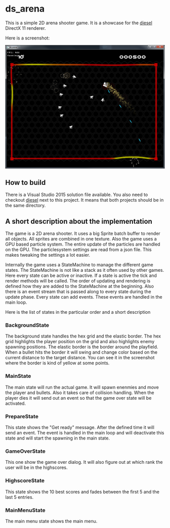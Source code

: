 # ds_arena

This is a simple 2D arena shooter game. It is a showcase for the [diesel](https://github.com/amecky/diesel) DirectX 11 renderer.

Here is a screenshot:

![Screenshot](https://github.com/amecky/ds_arena/blob/master/docs/Screenshot.png "Screenshot")

## How to build

There is a Visual Studio 2015 solution file available. You also need to checkout [diesel](https://github.com/amecky/diesel) next
to this project. It means that both projects should be in the same directory.

## A short description about the implementation

The game is a 2D arena shooter. It uses a big Sprite batch buffer to render all objects. All sprites are
combined in one texture. Also the game uses a GPU based particle system. The entire update of the particles
are handled on the GPU. The particlesystem settings are read from a json file. This makes tweaking the
settings a lot easier.

Internally the game uses a StateMachine to manage the different game states. The StateMachine is not like a stack
as it often used by other games. Here every state can be active or inactive. If a state is active the tick and render
methods will be called. The order of updating and rendering is defined how they are added to the StateMachine at
the beginning. 
Also there is an event stream that is passed along to every state during the update phase. Every state
can add events. These events are handled in the main loop. 

Here is the list of states in the particular order and a short description  

### BackgroundState
The background state handles the hex grid and the elastic border. The hex grid highlights the player position on the grid
and also highlights enemy spawning positions. The elastic border is the border around the playfield. When a bullet
hits the border it will swing and change color based on the current distance to the target distance. You can
see it in the screenshot where the border is kind of yellow at some points.

### MainState
The main state will run the actual game. It will spawn enenmies and move the player and bullets.
Also it takes care of collision handling. When the player dies it will send out an event so that
the game over state will be activated.

### PrepareState
This state shows the "Get ready" message. After the defined time it will send an event. The event
is handled in the main loop and will deactivate this state and will start the spawning in the main state. 

### GameOverState
This one show the game over dialog. It will also figure out at which rank the user will be in the highscores.

### HighscoreState
This state shows the 10 best scores and fades between the first 5 and the last 5 entries.

### MainMenuState
The main menu state shows the main menu.

 


